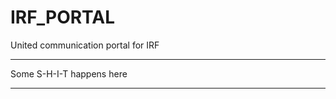 # IRF_PORTAL
United communication portal for IRF


____________________________________

Some S-H-I-T happens here

____________________________________
